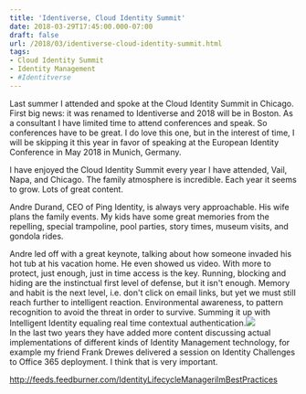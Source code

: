 ```yaml
---
title: 'Identiverse, Cloud Identity Summit'
date: 2018-03-29T17:45:00.000-07:00
draft: false
url: /2018/03/identiverse-cloud-identity-summit.html
tags: 
- Cloud Identity Summit
- Identity Management
- #Identitverse
---
```


Last summer I attended and spoke at the Cloud Identity Summit in Chicago. First big news: it was renamed to Identiverse and 2018 will be in Boston. As a consultant I have limited time to attend conferences and speak. So conferences have to be great. I do love this one, but in the interest of time, I will be skipping it this year in favor of speaking at the European Identity Conference in May 2018 in Munich, Germany.  
  
I have enjoyed the Cloud Identity Summit every year I have attended, Vail, Napa, and Chicago. The family atmosphere is incredible. Each year it seems to grow. Lots of great content.  
  
Andre Durand, CEO of Ping Identity, is always very approachable. His wife plans the family events. My kids have some great memories from the repelling, special trampoline, pool parties, story times, museum visits, and gondola rides.  
  
Andre led off with a great keynote, talking about how someone invaded his hot tub at his vacation home. He even showed us video. With more to protect, just enough, just in time access is the key. Running, blocking and hiding are the instinctual first level of defense, but it isn't enough. Memory and habit is the next level, i.e. don't click on email links, but yet we must still reach further to intelligent reaction. Environmental awareness, to pattern recognition to avoid the threat in order to survive. Summing it up with Intelligent Identity equaling real time contextual authentication.[![](https://pbs.twimg.com/media/DCtexdoXYAEHWsp.jpg)](https://pbs.twimg.com/media/DCtexdoXYAEHWsp.jpg)  
In the last two years they have added more content discussing actual implementations of different kinds of Identity Management technology, for example my friend Frank Drewes delivered a session on Identity Challenges to Office 365 deployment. I think that is very important.

http://feeds.feedburner.com/IdentityLifecycleManagerilmBestPractices